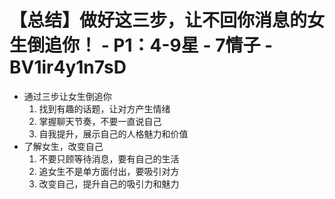 # 【总结】做好这三步，让不回你消息的女生倒追你！ - P1：4-9星 - 7情子 - BV1ir4y1n7sD

-   通过三步让女生倒追你
    1.  找到有趣的话题，让对方产生情绪
    2.  掌握聊天节奏，不要一直说自己
    3.  自我提升，展示自己的人格魅力和价值
-   了解女生，改变自己
    1.  不要只顾等待消息，要有自己的生活
    2.  追女生不是单方面付出，要吸引对方
    3.  改变自己，提升自己的吸引力和魅力